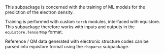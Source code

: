 This subpackage is concerned with the training of ML models for the prediction
of the electron density.

Training is performed with custom `torch` modules, interfaced with equistore.
This subpackage therefore works with inputs and outputs in the
`equistore.TensorMap` format.

Reference / QM data generated with electronic structure codes can be parsed into
equistore format using the `rhoparse` subpackage.